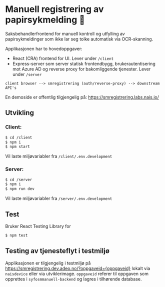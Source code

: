 # Manuell registrering av papirsykmelding 🧾

Saksbehandlerfrontend for manuell kontroll og utfylling av papirsykmeldinger som ikke lar seg tolke automatisk via OCR-skanning.

Applikasjonen har to hovedoppgaver:
- React (CRA) frontend for UI. Lever under `/client`
- Express-server som server statisk frontendbygg, brukerautentisering mot Azure AD og reverse proxy for bakomliggende tjenester. Lever under `/server`

`client browser --> smregistrering (auth/reverse-proxy) --> downstream API's`

En demoside er offentlig tilgjengelig på: https://smregistrering.labs.nais.io/

## Utvikling
### Client:
```bash
$ cd /client
$ npm i
$ npm start
```
Vil laste miljøvariabler fra `/client/.env.development`

### Server:
```bash
$ cd /server
$ npm i
$ npm run dev
```
Vil laste miljøvariabler fra `/server/.env.development`

## Test
Bruker React Testing Library for 
```bash
$ npm test
```

## Testing av tjenesteflyt i testmiljø
Applikasjonen er tilgjengelig i testmiljø på https://smregistrering.dev.adeo.no/?oppgaveid={oppgaveid} lokalt via `naisdevice` eller via utviklerimage. `oppgaveid` referer til oppgaven som opprettes i `syfosmmanuell-backend` og lagres i tilhørende database.
